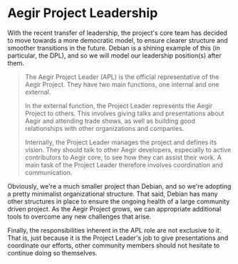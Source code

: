 Aegir Project Leadership
========================

With the recent transfer of leadership, the project's core team has decided to move towards a more democratic model, to ensure clearer structure and smoother transitions in the future. Debian is a shining example of this (in particular, the DPL), and so we will model our leadership position(s) after them.

> The Aegir Project Leader (APL) is the official representative of the Aegir Project. They have two main functions, one internal and one external.
>
> In the external function, the Project Leader represents the Aegir Project to others. This involves giving talks and presentations about Aegir and attending trade shows, as well as building good relationships with other organizations and companies.
>
> Internally, the Project Leader manages the project and defines its vision. They should talk to other Aegir developers, especially to active contributors to Aegir core, to see how they can assist their work. A main task of the Project Leader therefore involves coordination and communication.

Obviously, we're a much smaller project than Debian, and so we're adopting a pretty minimalist organizational structure. That said, Debian has many other structures in place to ensure the ongoing health of a large community driven project. As the Aegir Project grows, we can appropriate additional tools to overcome any new challenges that arise.

Finally, the responsibilities inherent in the APL role are not exclusive to it. That is, just because it is the Project Leader's job to give presentations and coordinate our efforts, other community members should not hesitate to continue doing so themselves.
